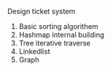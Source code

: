 Design ticket system

1. Basic sorting algorithem
2. Hashmap internal building
3. Tree iterative traverse
4. Linkedlist
5. Graph
